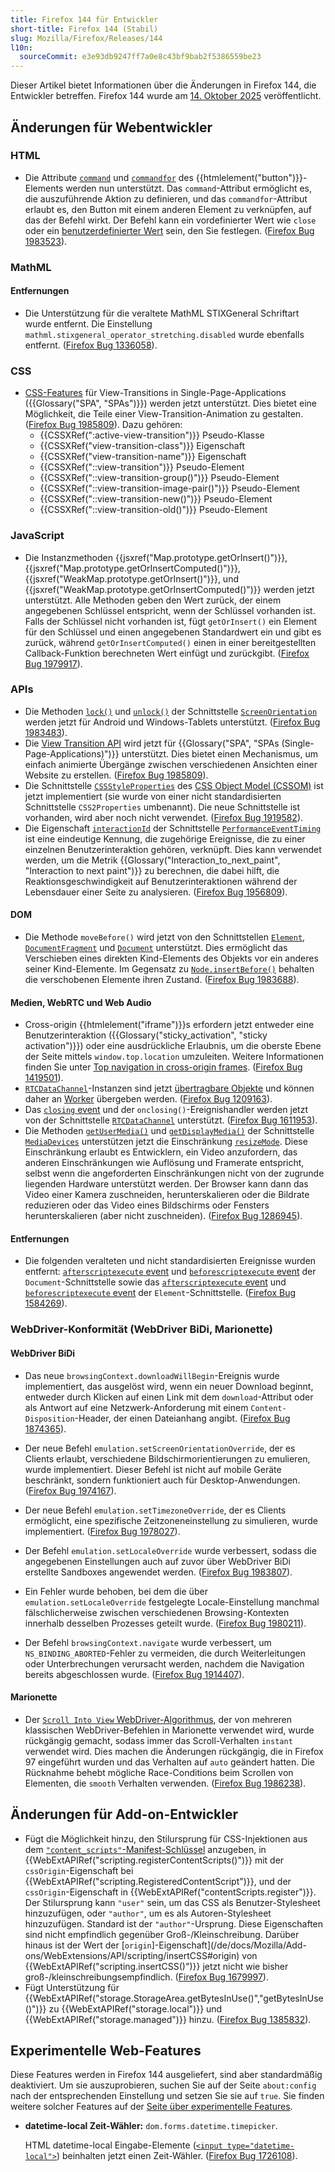 ```yaml
---
title: Firefox 144 für Entwickler
short-title: Firefox 144 (Stabil)
slug: Mozilla/Firefox/Releases/144
l10n:
  sourceCommit: e3e93db9247ff7a0e8c43bf9bab2f5386559be23
---
```


Dieser Artikel bietet Informationen über die Änderungen in Firefox 144, die Entwickler betreffen.
Firefox 144 wurde am [14. Oktober 2025](https://whattrainisitnow.com/release/?version=144) veröffentlicht.

## Änderungen für Webentwickler

### HTML

- Die Attribute [`command`](/de/docs/Web/HTML/Reference/Elements/button#command) und [`commandfor`](/de/docs/Web/HTML/Reference/Elements/button#commandfor) des {{htmlelement("button")}}-Elements werden nun unterstützt. Das `command`-Attribut ermöglicht es, die auszuführende Aktion zu definieren, und das `commandfor`-Attribut erlaubt es, den Button mit einem anderen Element zu verknüpfen, auf das der Befehl wirkt. Der Befehl kann ein vordefinierter Wert wie `close` oder ein [benutzerdefinierter Wert](/de/docs/Web/HTML/Reference/Elements/button#custom_values) sein, den Sie festlegen. ([Firefox Bug 1983523](https://bugzil.la/1983523)).

### MathML

#### Entfernungen

- Die Unterstützung für die veraltete MathML STIXGeneral Schriftart wurde entfernt. Die Einstellung `mathml.stixgeneral_operator_stretching.disabled` wurde ebenfalls entfernt. ([Firefox Bug 1336058](https://bugzil.la/1336058)).

### CSS

- [CSS-Features](/de/docs/Web/API/View_Transition_API#css_additions) für View-Transitions in Single-Page-Applications ({{Glossary("SPA", "SPAs")}}) werden jetzt unterstützt. Dies bietet eine Möglichkeit, die Teile einer View-Transition-Animation zu gestalten. ([Firefox Bug 1985809](https://bugzil.la/1985809)). Dazu gehören:
  - {{CSSXRef(":active-view-transition")}} Pseudo-Klasse
  - {{CSSXRef("view-transition-class")}} Eigenschaft
  - {{CSSXRef("view-transition-name")}} Eigenschaft
  - {{CSSXRef("::view-transition")}} Pseudo-Element
  - {{CSSXRef("::view-transition-group()")}} Pseudo-Element
  - {{CSSXRef("::view-transition-image-pair()")}} Pseudo-Element
  - {{CSSXRef("::view-transition-new()")}} Pseudo-Element
  - {{CSSXRef("::view-transition-old()")}} Pseudo-Element

### JavaScript

- Die Instanzmethoden {{jsxref("Map.prototype.getOrInsert()")}}, {{jsxref("Map.prototype.getOrInsertComputed()")}}, {{jsxref("WeakMap.prototype.getOrInsert()")}}, und {{jsxref("WeakMap.prototype.getOrInsertComputed()")}} werden jetzt unterstützt.
  Alle Methoden geben den Wert zurück, der einem angegebenen Schlüssel entspricht, wenn der Schlüssel vorhanden ist.
  Falls der Schlüssel nicht vorhanden ist, fügt `getOrInsert()` ein Element für den Schlüssel und einen angegebenen Standardwert ein und gibt es zurück, während `getOrInsertComputed()` einen in einer bereitgestellten Callback-Funktion berechneten Wert einfügt und zurückgibt. ([Firefox Bug 1979917](https://bugzil.la/1979917)).

### APIs

- Die Methoden [`lock()`](/de/docs/Web/API/ScreenOrientation/lock) und [`unlock()`](/de/docs/Web/API/ScreenOrientation/unlock) der Schnittstelle [`ScreenOrientation`](/de/docs/Web/API/ScreenOrientation) werden jetzt für Android und Windows-Tablets unterstützt. ([Firefox Bug 1983483](https://bugzil.la/1983483)).
- Die [View Transition API](/de/docs/Web/API/View_Transition_API) wird jetzt für {{Glossary("SPA", "SPAs (Single-Page-Applications)")}} unterstützt. Dies bietet einen Mechanismus, um einfach animierte Übergänge zwischen verschiedenen Ansichten einer Website zu erstellen. ([Firefox Bug 1985809](https://bugzil.la/1985809)).
- Die Schnittstelle [`CSSStyleProperties`](/de/docs/Web/API/CSSStyleProperties) des [CSS Object Model (CSSOM)](/de/docs/Web/API/CSS_Object_Model) ist jetzt implementiert (sie wurde von einer nicht standardisierten Schnittstelle `CSS2Properties` umbenannt). Die neue Schnittstelle ist vorhanden, wird aber noch nicht verwendet. ([Firefox Bug 1919582](https://bugzil.la/1919582)).
- Die Eigenschaft [`interactionId`](/de/docs/Web/API/PerformanceEventTiming/interactionId) der Schnittstelle [`PerformanceEventTiming`](/de/docs/Web/API/PerformanceEventTiming) ist eine eindeutige Kennung, die zugehörige Ereignisse, die zu einer einzelnen Benutzerinteraktion gehören, verknüpft. Dies kann verwendet werden, um die Metrik {{Glossary("Interaction_to_next_paint", "Interaction to next paint")}} zu berechnen, die dabei hilft, die Reaktionsgeschwindigkeit auf Benutzerinteraktionen während der Lebensdauer einer Seite zu analysieren. ([Firefox Bug 1956809](https://bugzil.la/1956809)).

#### DOM

- Die Methode `moveBefore()` wird jetzt von den Schnittstellen [`Element`](/de/docs/Web/API/Element/moveBefore), [`DocumentFragment`](/de/docs/Web/API/DocumentFragment/moveBefore) und [`Document`](/de/docs/Web/API/Document/moveBefore) unterstützt. Dies ermöglicht das Verschieben eines direkten Kind-Elements des Objekts vor ein anderes seiner Kind-Elemente. Im Gegensatz zu [`Node.insertBefore()`](/de/docs/Web/API/Node/insertBefore) behalten die verschobenen Elemente ihren Zustand. ([Firefox Bug 1983688](https://bugzil.la/1983688)).

#### Medien, WebRTC und Web Audio

- Cross-origin {{htmlelement("iframe")}}s erfordern jetzt entweder eine Benutzerinteraktion ({{Glossary("sticky_activation", "sticky activation")}}) oder eine ausdrückliche Erlaubnis, um die oberste Ebene der Seite mittels `window.top.location` umzuleiten.
  Weitere Informationen finden Sie unter [Top navigation in cross-origin frames](/de/docs/Web/HTML/Reference/Elements/iframe#top_navigation_in_cross-origin_frames). ([Firefox Bug 1419501](https://bugzil.la/1419501)).
- [`RTCDataChannel`](/de/docs/Web/API/RTCDataChannel)-Instanzen sind jetzt [übertragbare Objekte](/de/docs/Web/API/Web_Workers_API/Transferable_objects) und können daher an [Worker](/de/docs/Web/API/Worker) übergeben werden. ([Firefox Bug 1209163](https://bugzil.la/1209163)).
- Das [`closing` event](/de/docs/Web/API/RTCDataChannel/closing_event) und der `onclosing()`-Ereignishandler werden jetzt von der Schnittstelle [`RTCDataChannel`](/de/docs/Web/API/RTCDataChannel) unterstützt. ([Firefox Bug 1611953](https://bugzil.la/1611953)).
- Die Methoden [`getUserMedia()`](/de/docs/Web/API/MediaDevices/getUserMedia) und [`getDisplayMedia()`](/de/docs/Web/API/MediaDevices/getDisplayMedia) der Schnittstelle [`MediaDevices`](/de/docs/Web/API/MediaDevices) unterstützen jetzt die Einschränkung [`resizeMode`](/de/docs/Web/API/MediaTrackConstraints#resizemode).
  Diese Einschränkung erlaubt es Entwicklern, ein Video anzufordern, das anderen Einschränkungen wie Auflösung und Framerate entspricht, selbst wenn die angeforderten Einschränkungen nicht von der zugrunde liegenden Hardware unterstützt werden.
  Der Browser kann dann das Video einer Kamera zuschneiden, herunterskalieren oder die Bildrate reduzieren oder das Video eines Bildschirms oder Fensters herunterskalieren (aber nicht zuschneiden). ([Firefox Bug 1286945](https://bugzil.la/1286945)).

#### Entfernungen

- Die folgenden veralteten und nicht standardisierten Ereignisse wurden entfernt: [`afterscriptexecute` event](/de/docs/Web/API/Document/afterscriptexecute_event) und [`beforescriptexecute` event](/de/docs/Web/API/Document/beforescriptexecute_event) der `Document`-Schnittstelle sowie das [`afterscriptexecute` event](/de/docs/Web/API/Element/afterscriptexecute_event) und [`beforescriptexecute` event](/de/docs/Web/API/Element/beforescriptexecute_event) der `Element`-Schnittstelle. ([Firefox Bug 1584269](https://bugzil.la/1584269)).

### WebDriver-Konformität (WebDriver BiDi, Marionette)

#### WebDriver BiDi

- Das neue `browsingContext.downloadWillBegin`-Ereignis wurde implementiert, das ausgelöst wird, wenn ein neuer Download beginnt, entweder durch Klicken auf einen Link mit dem `download`-Attribut oder als Antwort auf eine Netzwerk-Anforderung mit einem `Content-Disposition`-Header, der einen Dateianhang angibt. ([Firefox Bug 1874365](https://bugzil.la/1874365)).

- Der neue Befehl `emulation.setScreenOrientationOverride`, der es Clients erlaubt, verschiedene Bildschirmorientierungen zu emulieren, wurde implementiert. Dieser Befehl ist nicht auf mobile Geräte beschränkt, sondern funktioniert auch für Desktop-Anwendungen. ([Firefox Bug 1974167](https://bugzil.la/1974167)).

- Der neue Befehl `emulation.setTimezoneOverride`, der es Clients ermöglicht, eine spezifische Zeitzoneneinstellung zu simulieren, wurde implementiert. ([Firefox Bug 1978027](https://bugzil.la/1978027)).

- Der Befehl `emulation.setLocaleOverride` wurde verbessert, sodass die angegebenen Einstellungen auch auf zuvor über WebDriver BiDi erstellte Sandboxes angewendet werden. ([Firefox Bug 1983807](https://bugzil.la/1983807)).

- Ein Fehler wurde behoben, bei dem die über `emulation.setLocaleOverride` festgelegte Locale-Einstellung manchmal fälschlicherweise zwischen verschiedenen Browsing-Kontexten innerhalb desselben Prozesses geteilt wurde. ([Firefox Bug 1980211](https://bugzil.la/1980211)).

- Der Befehl `browsingContext.navigate` wurde verbessert, um `NS_BINDING_ABORTED`-Fehler zu vermeiden, die durch Weiterleitungen oder Unterbrechungen verursacht werden, nachdem die Navigation bereits abgeschlossen wurde. ([Firefox Bug 1914407](https://bugzil.la/1914407)).

#### Marionette

- Der [`Scroll Into View` WebDriver-Algorithmus](https://w3c.github.io/webdriver/#dfn-scrolls-into-view), der von mehreren klassischen WebDriver-Befehlen in Marionette verwendet wird, wurde rückgängig gemacht, sodass immer das Scroll-Verhalten `instant` verwendet wird. Dies machen die Änderungen rückgängig, die in Firefox 97 eingeführt wurden und das Verhalten auf `auto` geändert hatten. Die Rücknahme behebt mögliche Race-Conditions beim Scrollen von Elementen, die `smooth` Verhalten verwenden. ([Firefox Bug 1986238](https://bugzil.la/1986238)).

## Änderungen für Add-on-Entwickler

- Fügt die Möglichkeit hinzu, den Stilursprung für CSS-Injektionen aus dem [`"content_scripts"`-Manifest-Schlüssel](/de/docs/Mozilla/Add-ons/WebExtensions/manifest.json/content_scripts) anzugeben, in {{WebExtAPIRef("scripting.registerContentScripts()")}} mit der `cssOrigin`-Eigenschaft bei {{WebExtAPIRef("scripting.RegisteredContentScript")}}, und der `cssOrigin`-Eigenschaft in {{WebExtAPIRef("contentScripts.register")}}. Der Stilursprung kann `"user"` sein, um das CSS als Benutzer-Stylesheet hinzuzufügen, oder `"author"`, um es als Autoren-Stylesheet hinzuzufügen. Standard ist der `"author"`-Ursprung. Diese Eigenschaften sind nicht empfindlich gegenüber Groß-/Kleinschreibung. Darüber hinaus ist der Wert der [`origin`]-Eigenschaft](/de/docs/Mozilla/Add-ons/WebExtensions/API/scripting/insertCSS#origin) von {{WebExtAPIRef("scripting.insertCSS()")}} jetzt nicht wie bisher groß-/kleinschreibungsempfindlich. ([Firefox Bug 1679997](https://bugzil.la/1679997)).
- Fügt Unterstützung für {{WebExtAPIRef("storage.StorageArea.getBytesInUse()","getBytesInUse()")}} zu {{WebExtAPIRef("storage.local")}} und {{WebExtAPIRef("storage.managed")}} hinzu. ([Firefox Bug 1385832](https://bugzil.la/1385832)).

## Experimentelle Web-Features

Diese Features werden in Firefox 144 ausgeliefert, sind aber standardmäßig deaktiviert.
Um sie auszuprobieren, suchen Sie auf der Seite `about:config` nach der entsprechenden Einstellung und setzen Sie sie auf `true`.
Sie finden weitere solcher Features auf der [Seite über experimentelle Features](/de/docs/Mozilla/Firefox/Experimental_features).

- **datetime-local Zeit-Wähler:** `dom.forms.datetime.timepicker`.

  HTML datetime-local Eingabe-Elemente ([`<input type="datetime-local">`](/de/docs/Web/HTML/Reference/Elements/input/datetime-local)) beinhalten jetzt einen Zeit-Wähler. ([Firefox Bug 1726108](https://bugzil.la/1726108)).
